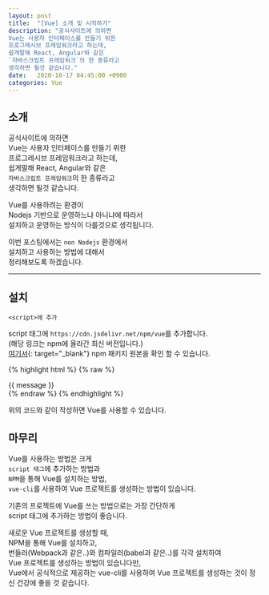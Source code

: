 ```yaml
---
layout: post
title:  "[Vue] 소개 및 시작하기"
description: "공식사이트에 의하면  
Vue는 사용자 인터페이스를 만들기 위한  
프로그레시브 프레임워크라고 하는데,  
쉽게말해 React, Angular와 같은  
`자바스크립트 프레임워크`의 한 종류라고  
생각하면 될것 같습니다."
date:   2020-10-17 04:45:00 +0900
categories: Vue
---
```

## __소개__

공식사이트에 의하면  
Vue는 사용자 인터페이스를 만들기 위한  
프로그레시브 프레임워크라고 하는데,  
쉽게말해 React, Angular와 같은  
`자바스크립트 프레임워크`의 한 종류라고  
생각하면 될것 같습니다.

Vue를 사용하려는 환경이  
Nodejs 기반으로 운영하느냐 아니냐에 따라서  
설치하고 운영하는 방식이 다를것으로 생각됩니다.  

이번 포스팅에서는
`non Nodejs` 환경에서  
설치하고 사용하는 방법에 대해서  
정리해보도록 하겠습니다.

---

## __설치__

`<script>에 추가`  

script 태그에 `https://cdn.jsdelivr.net/npm/vue`를 추가합니다.  
(해당 링크는 npm에 올라간 최신 버전입니다.)  
[여기서][npm 패키지 원본]{: target="_blank"} npm 패키지 원본을 확인 할 수 있습니다.

{% highlight html %}
{% raw %}
<html>
<head>
  <script src="https://cdn.jsdelivr.net/npm/vue"></script>
</head>
<body>
  <div id="app"> {{ message }}  </div>  
</body>
<script>
var app = new Vue({
  el: '#app',
  data: {
    message: '안녕하세요 Vue!'
  }
})
</script>
</html>
{% endraw %}
{% endhighlight %}

위의 코드와 같이 작성하면 Vue를 사용할 수 있습니다.

## __마무리__

Vue를 사용하는 방법은 크게  
`script 태그`에 추가하는 방법과  
`NPM`을 통해 Vue를 설치하는 방법,  
`vue-cli`를 사용하여 Vue 프로젝트를 생성하는 방법이 있습니다.  

기존의 프로젝트에 Vue를 쓰는 방법으로는 가장 간단하게  
script 태그에 추가하는 방법이 좋습니다.

새로운 Vue 프로젝트를 생성할 때,  
NPM을 통해 Vue를 설치하고,  
번들러(Webpack과 같은..)와 컴파일러(babel과 같은..)를 각각 설치하여  
Vue 프로젝트를 생성하는 방법이 있습니다만,  
Vue에서 공식적으로 제공하는 vue-cli를 사용하여 Vue 프로젝트를 생성하는 것이 정신 건강에 좋을 것 같습니다.


[npm 패키지 원본]: https://cdn.jsdelivr.net/npm/vue

